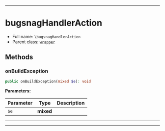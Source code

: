 ***

# bugsnagHandlerAction





* Full name: `\bugsnagHandlerAction`
* Parent class: [`wrapper`](./yxorP/inc/wrapper.md)




## Methods


### onBuildException



```php
public onBuildException(mixed $e): void
```








**Parameters:**

| Parameter | Type | Description |
|-----------|------|-------------|
| `$e` | **mixed** |  |




***


***

